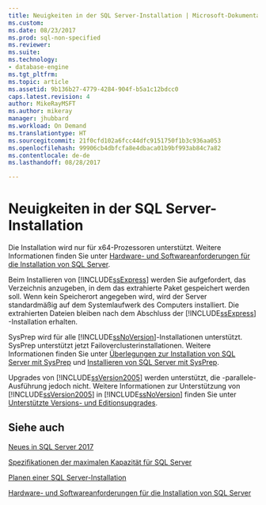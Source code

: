 ```yaml
---
title: Neuigkeiten in der SQL Server-Installation | Microsoft-Dokumentation
ms.custom: 
ms.date: 08/23/2017
ms.prod: sql-non-specified
ms.reviewer: 
ms.suite: 
ms.technology:
- database-engine
ms.tgt_pltfrm: 
ms.topic: article
ms.assetid: 9b136b27-4779-4284-904f-b5a1c12bdcc0
caps.latest.revision: 4
author: MikeRayMSFT
ms.author: mikeray
manager: jhubbard
ms.workload: On Demand
ms.translationtype: HT
ms.sourcegitcommit: 21f0cfd102a6fcc44dfc9151750f1b3c936aa053
ms.openlocfilehash: 99906cb4dbfcfa8e4dbaca01b9bf993ab84c7a82
ms.contentlocale: de-de
ms.lasthandoff: 08/28/2017

---
```

# <a name="what39s-new-in-sql-server-installation"></a>Neuigkeiten in der SQL Server-Installation

 Die Installation wird nur für x64-Prozessoren unterstützt. Weitere Informationen finden Sie unter [Hardware- und Softwareanforderungen für die Installation von SQL Server](../../sql-server/install/hardware-and-software-requirements-for-installing-sql-server.md).
  
 Beim Installieren von [!INCLUDE[ssExpress](../../includes/ssexpress-md.md)] werden Sie aufgefordert, das Verzeichnis anzugeben, in dem das extrahierte Paket gespeichert werden soll. Wenn kein Speicherort angegeben wird, wird der Server standardmäßig auf dem Systemlaufwerk des Computers installiert. Die extrahierten Dateien bleiben nach dem Abschluss der [!INCLUDE[ssExpress](../../includes/ssexpress-md.md)] -Installation erhalten.  
  
 SysPrep wird für alle [!INCLUDE[ssNoVersion](../../includes/ssnoversion-md.md)]-Installationen unterstützt. SysPrep unterstützt jetzt Failoverclusterinstallationen. Weitere Informationen finden Sie unter [Überlegungen zur Installation von SQL Server mit SysPrep](../../database-engine/install-windows/considerations-for-installing-sql-server-using-sysprep.md) und [Installieren von SQL Server mit SysPrep](../../database-engine/install-windows/install-sql-server-using-sysprep.md).  
  
 Upgrades von [!INCLUDE[ssVersion2005](../../includes/ssversion2005-md.md)] werden unterstützt, die \-parallele\- Ausführung jedoch nicht. Weitere Informationen zur Unterstützung von [!INCLUDE[ssVersion2005](../../includes/ssversion2005-md.md)] in [!INCLUDE[ssNoVersion](../../includes/ssnoversion-md.md)] finden Sie unter [Unterstützte Versions- und Editionsupgrades](../../database-engine/install-windows/supported-version-and-edition-upgrades.md).  
 
  
## <a name="see-also"></a>Siehe auch  
[Neues in SQL Server 2017](../../sql-server/what-s-new-in-sql-server-2017.md)

[Spezifikationen der maximalen Kapazität für SQL Server](../../sql-server/maximum-capacity-specifications-for-sql-server.md)   

[Planen einer SQL Server-Installation](../../sql-server/install/planning-a-sql-server-installation.md)   

[Hardware- und Softwareanforderungen für die Installation von SQL Server](../../sql-server/install/hardware-and-software-requirements-for-installing-sql-server.md)  
  

